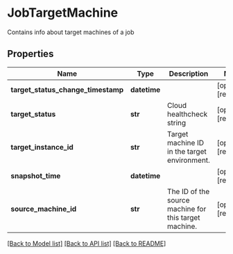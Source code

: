 # JobTargetMachine

Contains info about target machines of a job
## Properties
Name | Type | Description | Notes
------------ | ------------- | ------------- | -------------
**target_status_change_timestamp** | **datetime** |  | [optional] [readonly] 
**target_status** | **str** | Cloud healthcheck string | [optional] [readonly] 
**target_instance_id** | **str** | Target machine ID in the target environment. | [optional] [readonly] 
**snapshot_time** | **datetime** |  | [optional] [readonly] 
**source_machine_id** | **str** | The ID of the source machine for this target machine. | [optional] [readonly] 

[[Back to Model list]](../README.md#documentation-for-models) [[Back to API list]](../README.md#documentation-for-api-endpoints) [[Back to README]](../README.md)


